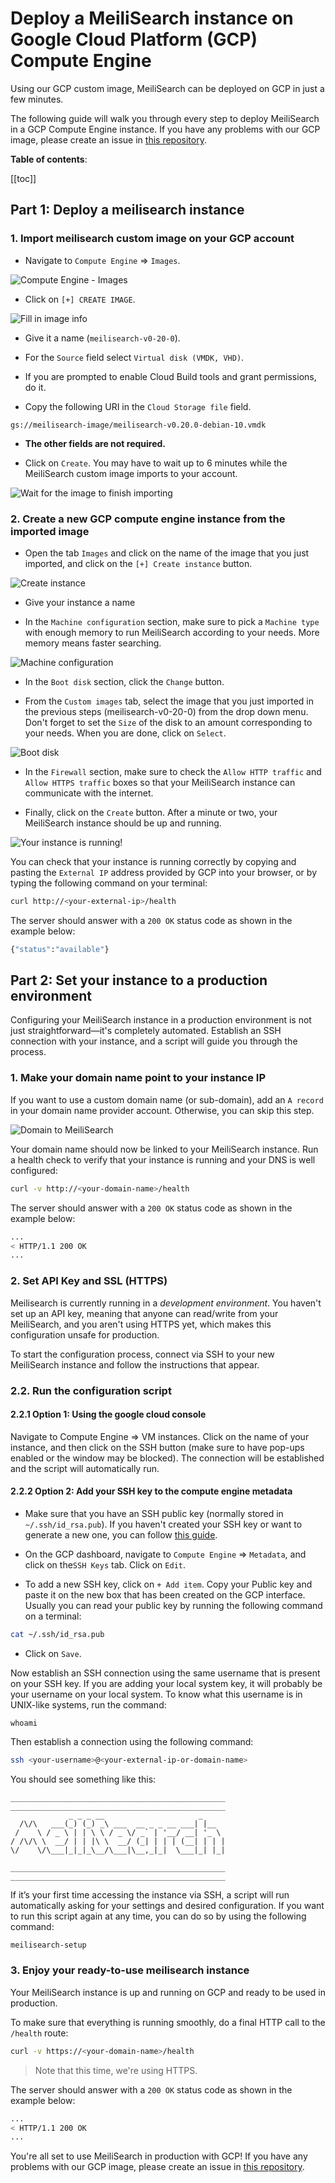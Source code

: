 # Deploy a MeiliSearch instance on Google Cloud Platform (GCP) Compute Engine

Using our GCP custom image, MeiliSearch can be deployed on GCP in just a few minutes.

The following guide will walk you through every step to deploy MeiliSearch in a GCP Compute Engine instance. If you have any problems with our GCP image, please create an issue in [this repository](https://github.com/meilisearch/meilisearch-gcp).

**Table of contents**:

[[toc]]

## Part 1: Deploy a meilisearch instance

### 1. Import meilisearch custom image on your GCP account

- Navigate to `Compute Engine` => `Images`.

![Compute Engine - Images](/gcp/01.compute-engine.png)

- Click on `[+] CREATE IMAGE`.

![Fill in image info](/gcp/02.image-info.png)

- Give it a name (`meilisearch-v0-20-0`).

- For the `Source` field select `Virtual disk (VMDK, VHD)`.

- If you are prompted to enable Cloud Build tools and grant permissions, do it.

- Copy the following URI in the `Cloud Storage file` field.

```
gs://meilisearch-image/meilisearch-v0.20.0-debian-10.vmdk
```

- **The other fields are not required.**

- Click on `Create`. You may have to wait up to 6 minutes while the MeiliSearch custom image imports to your account.

![Wait for the image to finish importing](/gcp/03.import-image.png)

### 2. Create a new GCP compute engine instance from the imported image

- Open the tab `Images` and click on the name of the image that you just imported, and click on the `[+] Create instance` button.

![Create instance](/gcp/04.create-instance.png)

- Give your instance a name

- In the `Machine configuration` section, make sure to pick a `Machine type` with enough memory to run MeiliSearch according to your needs. More memory means faster searching.

![Machine configuration](/gcp/05.machine-configuration.png)

- In the `Boot disk` section, click the `Change` button.

- From the `Custom images` tab, select the image that you just imported in the previous steps (meilisearch-v0-20-0) from the drop down menu. Don't forget to set the `Size` of the disk to an amount corresponding to your needs. When you are done, click on `Select`.

![Boot disk](/gcp/06.boot-disk.png)

- In the `Firewall` section, make sure to check the `Allow HTTP traffic` and `Allow HTTPS traffic` boxes so that your MeiliSearch instance can communicate with the internet.

- Finally, click on the `Create` button. After a minute or two, your MeiliSearch instance should be up and running.

![Your instance is running!](/gcp/07.instance-running.png)

You can check that your instance is running correctly by copying and pasting the `External IP` address provided by GCP into your browser, or by typing the following command on your terminal:

```bash
curl http://<your-external-ip>/health
```

The server should answer with a `200 OK` status code as shown in the example below:

```bash
{"status":"available"}
```

## Part 2: Set your instance to a production environment

Configuring your MeiliSearch instance in a production environment is not just straightforward—it's completely automated. Establish an SSH connection with your instance, and a script will guide you through the process.

### 1. Make your domain name point to your instance IP

If you want to use a custom domain name (or sub-domain), add an `A record` in your domain name provider account. Otherwise, you can skip this step.

![Domain to  MeiliSearch](/gcp/08.domain.png)

Your domain name should now be linked to your MeiliSearch instance. Run a health check to verify that your instance is running and your DNS is well configured:

```bash
curl -v http://<your-domain-name>/health
```

The server should answer with a `200 OK` status code as shown in the example below:

```bash
...
< HTTP/1.1 200 OK
...
```

### 2. Set API Key and SSL (HTTPS)

Meilisearch is currently running in a *development environment*. You haven't set up an API key, meaning that anyone can read/write from your MeiliSearch, and you aren't using HTTPS yet, which makes this configuration unsafe for production.

To start the configuration process, connect via SSH to your new MeiliSearch instance and follow the instructions that appear.

### 2.2. Run the configuration script

#### 2.2.1 Option 1: Using the google cloud console

Navigate to Compute Engine => VM instances. Click on the name of your instance, and then click on the SSH button (make sure to have pop-ups enabled or the window may be blocked). The connection will be established and the script will automatically run.

#### 2.2.2 Option 2: Add your SSH key to the compute engine metadata

- Make sure that you have an SSH public key (normally stored in `~/.ssh/id_rsa.pub`). If you haven't created your SSH key or want to generate a new one, you can follow [this guide](https://www.ssh.com/ssh/keygen/).

- On the GCP dashboard, navigate to `Compute Engine` => `Metadata`, and click on the`SSH Keys` tab. Click on `Edit`.

- To add a new SSH key, click on `+ Add item`. Copy your Public key and paste it on the new box that has been created on the GCP interface. Usually you can read your public key by running the following command on a terminal:

```bash
cat ~/.ssh/id_rsa.pub
```

- Click on `Save`.

Now establish an SSH connection using the same username that is present on your SSH key. If you are adding your local system key, it will probably be your username on your local system. To know what this username is in UNIX-like systems, run the command:

```
whoami
```

Then establish a connection using the following command:

```bash
ssh <your-username>@<your-external-ip-or-domain-name>
```

You should see something like this:

```
________________________________________________
________________________________________________
             _ _ _ __                     _
  /\/\   ___(_) (_) _\ ___  __ _ _ __ ___| |__
 /    \ / _ \ | | \ \ / _ \/ _` | '__/ __| '_ \
/ /\/\ \  __/ | | |\ \  __/ (_| | | | (__| | | |
\/    \/\___|_|_|_\__/\___|\__,_|_|  \___|_| |_|

________________________________________________
________________________________________________
```

If it’s your first time accessing the instance via SSH, a script will run automatically asking for your settings and desired configuration. If you want to run this script again at any time, you can do so by using the following command:

```bash
meilisearch-setup
```

### 3. Enjoy your ready-to-use meilisearch instance

Your MeiliSearch instance is up and running on GCP and ready to be used in production.

To make sure that everything is running smoothly, do a final HTTP call to the `/health` route:

```bash
curl -v https://<your-domain-name>/health
```

> Note that this time, we're using HTTPS.

The server should answer with a `200 OK` status code as shown in the example below:

```bash
...
< HTTP/1.1 200 OK
...
```

You're all set to use MeiliSearch in production with GCP! If you have any problems with our GCP image, please create an issue in [this repository](https://github.com/meilisearch/meilisearch-gcp).
